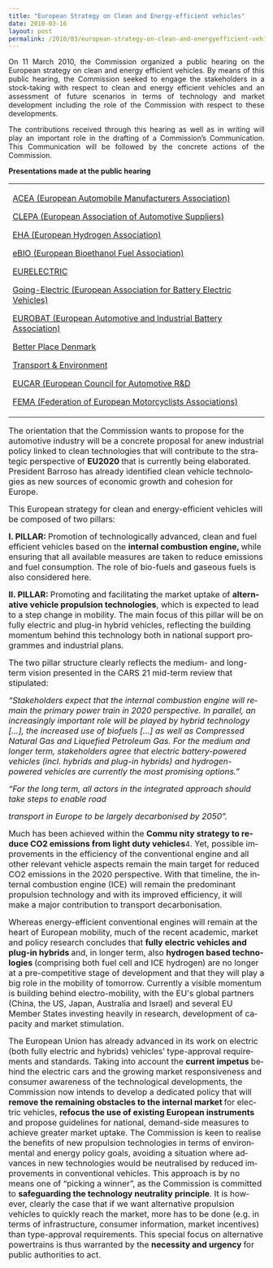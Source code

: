 ```yaml
---
title: "European Strategy on Clean and Energy-efficient vehicles"
date: 2010-03-16
layout: post
permalink: /2010/03/european-strategy-on-clean-and-energyefficient-vehicles.html
---
```


<p align="justify" class="abstract">On 11 March 2010, the Commission organized a public hearing on the European strategy on clean and energy efficient vehicles. By means of this public hearing, the Commission seeked to engage the stakeholders in a stock-taking with respect to clean and energy efficient vehicles and an assessment of future scenarios in terms of technology and market development including the role of the Commission with respect to these developments.</p> <p align="justify" class="abstract">The contributions received through this hearing as well as in writing will play an important role in the drafting of a Commission’s Communication. This Communication will be followed by the concrete actions of the Commission.</p> <p> <p><strong>Presentations made at the public hearing</strong> </p> <table border="0" cellpadding="0" cellspacing="0"> <tbody> <tr> <td> <p><a href="http://ec.europa.eu/enterprise/sectors/automotive/files/pagesbackground/competitiveness/presentation_acea_en.pdf" target="_blank" title="ACEA (European Automobile Manufacturers Association)">ACEA (European Automobile Manufacturers Association)</a>  <p><a href="http://ec.europa.eu/enterprise/sectors/automotive/files/pagesbackground/competitiveness/presentation_clepa_en.pdf" title="CLEPA (European Association of Automotive Suppliers)">CLEPA (European Association of Automotive Suppliers)</a> <p><a href="http://ec.europa.eu/enterprise/sectors/automotive/files/pagesbackground/competitiveness/presentation_eha_en.pdf" target="_blank" title="EHA (European Hydrogen Association)">EHA (European Hydrogen Association)</a> <p><a href="http://ec.europa.eu/enterprise/sectors/automotive/files/pagesbackground/competitiveness/presentation_ebio_en.pdf" target="_blank" title="eBIO (European Bioethanol Fuel Association)">eBIO (European Bioethanol Fuel Association) <p><a href="http://ec.europa.eu/enterprise/sectors/automotive/files/pagesbackground/competitiveness/presentation_eurelectric_en.pdf" target="_blank" title="EURELECTRIC">EURELECTRIC <p><a href="http://ec.europa.eu/enterprise/sectors/automotive/files/pagesbackground/competitiveness/presentation_going_electric_en.pdf" target="_blank" title="Going-Electric (European Association for Battery Electric Vehicles)">Going-Electric (European Association for Battery Electric Vehicles) <p><a href="http://ec.europa.eu/enterprise/sectors/automotive/files/pagesbackground/competitiveness/presentation_eurobat_en.pdf" target="_blank" title="EUROBAT (European Automotive and Industrial Battery Association)">EUROBAT (European Automotive and Industrial Battery Association) <p><a href="http://ec.europa.eu/enterprise/sectors/automotive/files/pagesbackground/competitiveness/presentation_bp_en.pdf" target="_blank" title="Better Place Denmark">Better Place Denmark <p><a href="http://ec.europa.eu/enterprise/sectors/automotive/files/pagesbackground/competitiveness/presentation_t_e_en.pdf" target="_blank" title="Transport & Environment">Transport & Environment <p><a href="http://ec.europa.eu/enterprise/sectors/automotive/files/pagesbackground/competitiveness/presentation_eucar_en.pdf" target="_blank" title="EUCAR (European Council for Automotive R&D">EUCAR (European Council for Automotive R&D <p><a href="http://ec.europa.eu/enterprise/sectors/automotive/files/pagesbackground/competitiveness/presentation_fema_en.pdf" target="_blank" title="FEMA (Federation of European Motorcyclists Associations)">FEMA (Federation of European Motorcyclists Associations)</a>  </p></a></p></a></p></a></p></a></p></a></p></a></p></a></p></p></p></p></td></tr></tbody></table> <p class="abstract"><font size="3"><span lang="EN-GB"></span></font></p> <p></p> </p>  <!--more-->  <p class="abstract"><font size="3"><span lang="EN-GB">The orientation that the Commission wants to propose for the automotive industry will be a concrete proposal for anew industrial policy linked to clean technologies that will contribute to the strategic perspective of <strong>EU2020 </strong>that is currently being elaborated. President Barroso has already identified clean vehicle technologies as new sources of economic growth and cohesion for </span><span lang="EN-GB">Europe</span><span lang="EN-GB">.</span></font></p> <p><span lang="EN-GB"><font size="3">This European strategy for clean and energy-efficient vehicles will be composed of two pillars:</font></span></p> <p><font size="3"><strong><span lang="EN-GB">I. PILLAR: </span></strong><span lang="EN-GB">Promotion of technologically advanced, clean and fuel efficient vehicles based on the <strong>internal combustion engine, </strong>while ensuring that all available measures are taken to reduce emissions and fuel consumption. The role of bio-fuels and gaseous fuels is also considered here.</span></font></p> <p><font size="3"><strong><span lang="EN-GB">II. PILLAR: </span></strong><span lang="EN-GB">Promoting and facilitating the market uptake of <strong>alternative vehicle propulsion technologies</strong>, which is expected to lead to a step change in mobility. The main focus of this pillar will be on fully electric and plug-in hybrid vehicles, reflecting the building momentum behind this technology both in national support programmes and industrial plans.</span></font></p> <p class="MsoNormal"><span lang="EN-GB"><font size="3">The two pillar structure clearly reflects the medium- and long-term vision presented in the CARS 21 mid-term review that stipulated:</font></span></p> <p class="MsoNormal"><em><span lang="EN-GB"><font size="3">“Stakeholders expect that the internal combustion engine will remain the primary power train in 2020 perspective. In parallel, an increasingly important role will be played by hybrid technology […], the increased use of biofuels […] as well as Compressed Natural Gas and Liquefied Petroleum Gas. For the medium and longer term, stakeholders agree that electric battery-powered vehicles (incl. hybrids and plug-in hybrids) and hydrogen-powered vehicles are currently the most promising options.” </font></span></em></p> <p class="MsoNormal"><em><span lang="EN-GB"><font size="3">“For the long term, all actors in the integrated approach should take steps to enable road</font></span></em></p> <p class="MsoNormal"><font size="3"><em><span lang="EN-GB">transport in </span></em><em><span lang="EN-GB">Europe</span></em><em><span lang="EN-GB"> to be largely decarbonised by 2050”.</span></em></font></p> <p class="MsoNormal"><span lang="EN-GB"><font size="3">Much has been achieved within the <strong>Commu
nity strategy to reduce CO2 emissions from light duty vehicles</strong></font></span><span lang="EN-GB">4</span><span lang="EN-GB"><font size="3">. Yet, possible improvements in the efficiency of the conventional engine and all other relevant vehicle aspects remain the main target for reduced CO2 emissions in the 2020 perspective. With that timeline, the internal combustion engine (ICE) will remain the predominant propulsion technology and with its improved efficiency, it will make a major contribution to transport decarbonisation.</font></span></p> <p class="MsoNormal"><font size="3"><span lang="EN-GB">Whereas energy-efficient conventional engines will remain at the heart of European mobility, much of the recent academic, market and policy research concludes that <strong>fully electric vehicles and plug-in hybrids </strong>and, in longer term, also <strong>hydrogen based technologies </strong>(comprising both fuel cell and ICE hydrogen) are no longer at a pre-competitive stage of development and that they will play a big role in the mobility of tomorrow. Currently a visible momentum is building behind electro-mobility, with the EU's global partners (</span><span lang="EN-GB">China</span><span lang="EN-GB">, the </span><span lang="EN-GB">US</span><span lang="EN-GB">, </span><span lang="EN-GB">Japan</span><span lang="EN-GB">, </span><span lang="EN-GB">Australia</span><span lang="EN-GB"> and </span><span lang="EN-GB">Israel</span><span lang="EN-GB">) and several EU Member States investing heavily in research, development of capacity and market stimulation.</span></font></p> <p class="MsoNormal"><span lang="EN-GB"><font size="3">The European Union has already advanced in its work on electric (both fully electric and hybrids) vehicles’ type-approval requirements and standards. Taking into account the <strong>current impetus </strong>behind the electric cars and the growing market responsiveness and consumer awareness of the technological developments, the Commission now intends to develop a dedicated policy that will <strong>remove the remaining obstacles to the internal market </strong>for electric vehicles, <strong>refocus the use of existing European instruments </strong>and propose guidelines for national, demand-side measures to achieve greater market uptake. The Commission is keen to realise the benefits of new propulsion technologies in terms of environmental and energy policy goals, avoiding a situation where advances in new technologies would be neutralised by reduced improvements in conventional vehicles. This approach is by no means one of “picking a winner”, as the Commission is committed to <strong>safeguarding the technology neutrality principle</strong>. It is however, clearly the case that if we want alternative propulsion vehicles to quickly reach the market, more has to be done (e.g. in terms of infrastructure, consumer information, market incentives) than type-approval requirements. This special focus on alternative powertrains is thus warranted by the <strong>necessity and urgency </strong>for public authorities to act.</font></span></p>